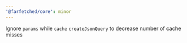 ```yaml
---
'@farfetched/core': minor
---
```


Ignore `params` while `cache` `createJsonQuery` to decrease number of cache misses
